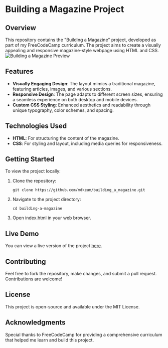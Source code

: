 # Building a Magazine Project

## Overview

This repository contains the "Building a Magazine" project, developed as part of my FreeCodeCamp curriculum. The project aims to create a visually appealing and responsive magazine-style webpage using HTML and CSS.
![Building a Magazine Preview](https://example.com/path-to-your-image.jpg)

## Features

- **Visually Engaging Design**: The layout mimics a traditional magazine, featuring articles, images, and various sections.
- **Responsive Design**: The page adapts to different screen sizes, ensuring a seamless experience on both desktop and mobile devices.
- **Custom CSS Styling**: Enhanced aesthetics and readability through unique typography, color schemes, and spacing.

## Technologies Used

- **HTML**: For structuring the content of the magazine.
- **CSS**: For styling and layout, including media queries for responsiveness.

## Getting Started

To view the project locally:

1. Clone the repository:
   ```
   git clone https://github.com/mdkeum/building_a_magazine.git
2. Navigate to the project directory:
   ```
   cd building-a-magazine
4. Open index.html in your web browser.
   
## Live Demo

You can view a live version of the project [here](https://mdkeum.github.io/Building_a_Magazine/).

## Contributing
Feel free to fork the repository, make changes, and submit a pull request. Contributions are welcome!

## License
This project is open-source and available under the MIT License.

## Acknowledgments
Special thanks to FreeCodeCamp for providing a comprehensive curriculum that helped me learn and build this project.

